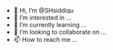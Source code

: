 - 👋 Hi, I’m @SHsiddiqu
- 👀 I’m interested in ...
- 🌱 I’m currently learning ...
- 💞️ I’m looking to collaborate on ...
- 📫 How to reach me ...

<!---
SHsiddiqu/SHsiddiqu is a ✨ special ✨ repository because its `README.md` (this file) appears on your GitHub profile.
You can click the Preview link to take a look at your changes.
--->
